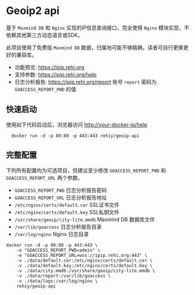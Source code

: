 # Geoip2 api

基于 `Maxmind DB` 和 `Nginx` 实现的IP信息查询接口，完全使用 `Nginx` 模块实现，不依赖其他第三方动态语言或SDK。

此项目使用了免费版 `Maxmind DB` 数据，归属地可能不够精确。读者可自行更换更好的兼容库。

- 功能预览: <https://ipip.rehi.org>
- 支持参数: <https://ipip.rehi.org/help>
- 日志分析报告: <https://ipip.rehi.org/report> 账号 `report` 密码为 `GOACCESS_REPORT_PWD` 的值

## 快速启动

使用如下代码启动后，浏览器访问 <http://your-docker-ip/help>

```shell
  docker run -d -p 80:80 -p 443:443 rehiy/geoip-api
```

## 完整配置

下列所有配置均为可选项目，但建议至少修改 `GOACCESS_REPORT_PWD` 和 `GOACCESS_REPORT_URL` 两个参数。

- `GOACCESS_REPORT_PWD` 日志分析报告密码
- `GOACCESS_REPORT_URL` 日志分析报告地址
- `/etc/nginx/certs/default.cer` SSL证书文件
- `/etc/nginx/certs/default.key` SSL私钥文件
- `/usr/share/geoip/city-lite.mmdb` Maxmind DB 数据库文件
- `/var/lib/goaccess` 日志分析报告目录
- `/var/log/nginx` Nginx 日志目录

```shell
docker run -d -p 80:80 -p 443:443 \
    -e "GOACCESS_REPORT_PWD=admin" \
    -e "GOACCESS_REPORT_URL=wss://ipip.rehi.org:443" \
    -v ./data/default.cer:/etc/nginx/certs/default.cer \
    -v ./data/default.key:/etc/nginx/certs/default.key \
    -v ./data/city.mmdb:/usr/share/geoip/city-lite.mmdb \
    -v ./data/report:/var/lib/goaccess \
    -v ./data/logs:/var/log/nginx \
    rehiy/geoip-api
```
